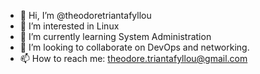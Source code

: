 - 👋 Hi, I’m @theodoretriantafyllou
- 👀 I’m interested in Linux
- 🌱 I’m currently learning System Administration
- 💞️ I’m looking to collaborate on DevOps and networking.
- 📫 How to reach me: theodore.triantafyllou@gmail.com

<!---
theodoretriantafyllou/theodoretriantafyllou is a ✨ special ✨ repository because its `README.md` (this file) appears on your GitHub profile.
You can click the Preview link to take a look at your changes.
--->
